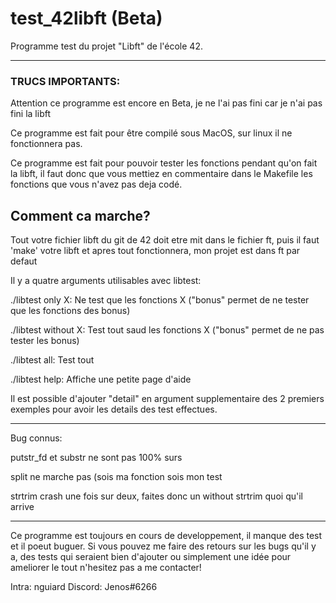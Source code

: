 # test_42libft (Beta)
Programme test du projet "Libft" de l'école 42.
***
### TRUCS IMPORTANTS:

Attention ce programme est encore en Beta, je ne l'ai pas fini car je n'ai pas fini la libft

Ce programme est fait pour être compilé sous MacOS, sur linux il ne fonctionnera pas.

Ce programme est fait pour pouvoir tester les fonctions pendant qu'on fait la libft, il faut donc que vous mettiez en commentaire dans le Makefile les fonctions que vous n'avez pas deja codé.

## Comment ca marche?
Tout votre fichier libft du git de 42 doit etre mit dans le fichier ft, puis il faut 'make' votre libft et apres tout fonctionnera, mon projet est dans ft par defaut

Il y a quatre arguments utilisables avec libtest:

./libtest only X: Ne test que les fonctions X ("bonus" permet de ne tester que les fonctions des bonus)

./libtest without X: Test tout saud les fonctions X ("bonus" permet de ne pas tester les bonus)

./libtest all: Test tout

./libtest help: Affiche une petite page d'aide

Il est possible d'ajouter "detail" en argument supplementaire des 2 premiers exemples pour avoir les details des test effectues.
***
Bug connus:

putstr_fd et substr ne sont pas 100% surs

split ne marche pas (sois ma fonction sois mon test

strtrim crash une fois sur deux, faites donc un without strtrim quoi qu'il arrive

***
Ce programme est toujours en cours de developpement, il manque des test et il poeut buguer. Si vous pouvez me faire des retours sur les bugs qu'il y a, des tests qui seraient bien d'ajouter ou simplement une idée pour ameliorer le tout n'hesitez pas a me contacter!

Intra: nguiard  Discord: Jenos#6266
